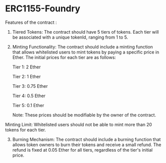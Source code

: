 # ERC1155-Foundry
Features of the contract :

1. Tiered Tokens: The contract should have 5 tiers of tokens. Each tier will be associated with a unique tokenId, ranging from 1 to 5.

2. Minting Functionality: The contract should include a minting function that allows whitelisted users to mint tokens by paying a specific price in Ether. The initial prices for each tier are as follows:

    Tier 1: 2 Ether

    Tier 2: 1 Ether

    Tier 3: 0.75 Ether

    Tier 4: 0.5 Ether

    Tier 5: 0.1 Ether

    Note: These prices should be modifiable by the owner of the contract.

Minting Limit: Whitelisted users should not be able to mint more than 20 tokens for each tier.

3. Burning Mechanism: The contract should include a burning function that allows token owners to burn their tokens and receive a small refund. The refund is fixed at 0.05 Ether for all tiers, regardless of the tier's initial price.
